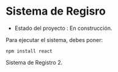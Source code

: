 <h1> Sistema de Regisro </h1>

- Estado  del proyecto : En construcción.
  
Para ejecutar el sistema, debes poner:

`npm install react`

Sistema de Registro 2.
